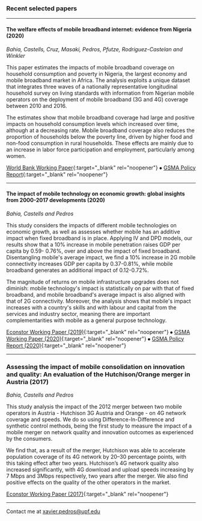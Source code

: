 ### Recent selected papers

---

#### The welfare effects of mobile broadband internet: evidence from Nigeria (2020)

*Bahia, Castells, Cruz, Masaki, Pedros, Pfutze, Rodriguez-Castelan and Winkler*

This paper estimates the impacts of mobile broadband coverage on household consumption and poverty in Nigeria, the largest economy and mobile broadband market in Africa. The analysis exploits a unique dataset that integrates three waves of a nationally representative longitudinal household survey on living standards with information from Nigerian mobile operators on the deployment of mobile broadband (3G and 4G) coverage between 2010 and 2016. 

The estimates show that mobile broadband coverage had large and positive impacts on household consumption levels which increased over time, although at a decreasing rate. Mobile broadband coverage also reduces the proportion of households below the poverty line, driven by higher food and non-food consumption in rural households. These effects are mainly due to an increase in labor force participation and employment, particularly among women.

[World Bank Working Paper](https://openknowledge.worldbank.org/bitstream/handle/10986/33712/The-Welfare-Effects-of-Mobile-Broadband-Internet-Evidence-from-Nigeria.pdf?sequence=1&isAllowed=y){:target="_blank" rel="noopener"} ⦁ [GSMA Policy Report](https://www.gsma.com/mobilefordevelopment/wp-content/uploads/2020/12/The-Poverty-Reduction-Effects-of-Mobile-Broadband-in-Africa-Evidence-from-Nigeria.pdf){:target="_blank" rel="noopener"}

---

#### The impact of mobile technology on economic growth: global insights from 2000-2017 developments (2020)

*Bahia, Castells and Pedros*

This study considers the impacts of different mobile technologies on economic growth, as well as assesses whether mobile has an additive impact when fixed broadband is in place. Applying IV and DPD models, our results show that a 10% increase in mobile penetration raises GDP per capita by 0.59- 0.76%, over and above the impact of fixed broadband. Disentangling mobile's average impact, we find a 10% increase in 2G mobile connectivity increases GDP per capita by 0.37-0.81%, while mobile broadband generates an additional impact of 0.12-0.72%. 

The magnitude of returns on mobile infrastructure upgrades does not diminish: mobile technology's impact is statistically on par with that of fixed broadband, and mobile broadband's average impact is also aligned with that of 2G connectivity. Moreover, the analysis shows that mobile's impact increases with a country's skills and with labour and capital from the services and industry sector, meaning there are important complementarities with mobile as a general purpose technology.

[Econstor Working Paper (2019)](https://www.econstor.eu/handle/10419/205164){:target="_blank" rel="noopener"} ⦁ [GSMA Working Paper (2020)](https://data.gsmaintelligence.com/api-web/v2/research-file-download?id=54165922&file=121120-working-paper.pdf){:target="_blank" rel="noopener"} ⦁ [GSMA Policy Report (2020)](https://www.gsma.com/betterfuture/wp-content/uploads/2020/11/Mobile-technology-and-economic-growth_web.pdf){:target="_blank" rel="noopener"} 

---

### Assessing the impact of mobile consolidation on innovation and quality: An evaluation of the Hutchison/Orange merger in Austria (2017)

*Bahia, Castells and Pedros*

This study analysis the impact of the 2012 merger between two mobile operators in Austria - Hutchison 3G Austria and Orange - on 4G network coverage and speeds. 
We do so using Difference-In-Difference and synthetic control methods, being the first study to measure the impact of a mobile merger on network quality and innovation outcomes as experienced by the consumers.

We find that, as a result of the merger, Hutchison was able to accelerate population coverage of its 4G network by 20–30 percentage points, with this taking effect after two years. Hutchison’s 4G network quality also increased significantly, with 4G download and upload speeds increasing by 7 Mbps and 3Mbps respectively, two years after the merger. We also find positive effects on the quality of the other operators in the market.

[Econstor Working Paper (2017)](https://www.econstor.eu/bitstream/10419/169453/1/Castells-et-al.pdf){:target="_blank" rel="noopener"}

---

Contact me at [xavier.pedros@upf.edu](xavier.pedros@upf.edu)
  
